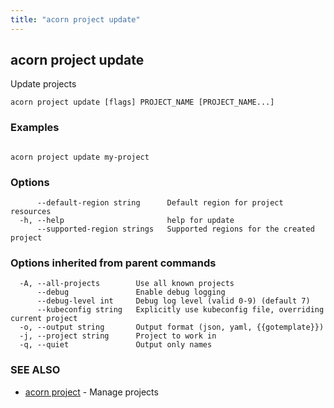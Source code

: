 ```yaml
---
title: "acorn project update"
---
```

## acorn project update

Update projects

```
acorn project update [flags] PROJECT_NAME [PROJECT_NAME...]
```

### Examples

```

acorn project update my-project

```

### Options

```
      --default-region string      Default region for project resources
  -h, --help                       help for update
      --supported-region strings   Supported regions for the created project
```

### Options inherited from parent commands

```
  -A, --all-projects        Use all known projects
      --debug               Enable debug logging
      --debug-level int     Debug log level (valid 0-9) (default 7)
      --kubeconfig string   Explicitly use kubeconfig file, overriding current project
  -o, --output string       Output format (json, yaml, {{gotemplate}})
  -j, --project string      Project to work in
  -q, --quiet               Output only names
```

### SEE ALSO

* [acorn project](acorn_project.md)	 - Manage projects

